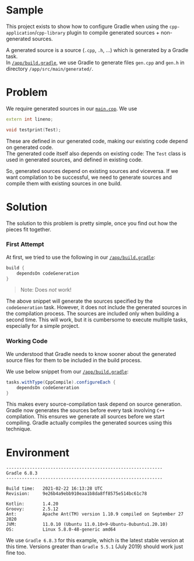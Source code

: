 # Sample
This project exists to show how to configure Gradle when using the `cpp-application`/`cpp-library` plugin to compile generated sources + non-generated sources.


A generated source is a source (`.cpp`, `.h`, ...) which is generated by a Gradle task.  
In [`/app/build.gradle`](/app/build.gradle), we use Gradle to generate files `gen.cpp` and `gen.h` in directory `/app/src/main/generated/`.


# Problem
We require generated sources in our [`main.cpp`](/app/src/main/cpp/main.cpp).
We use
```c++
extern int lineno;

void testprint(Test);
```
These are defined in our generated code, making our existing code depend on generated code.  
The generated code itself also depends on existing code:
The `Test` class is used in generated sources, and defined in existing code.

So, generated sources depend on existing sources and viceversa.
If we want compilation to be successful, we need to generate sources and compile them with existing sources in one build. 

# Solution
The solution to this problem is pretty simple, once you find out how the pieces fit together.
### First Attempt
At first, we tried to use the following in our [`/app/build.gradle`](/app/build.gradle):
```groovy
build {
    dependsOn codeGeneration
}
```
> Note: Does *not* work!

The above snippet will generate the sources specified by the `codeGeneration` task.
However, it does not include the generated sources in the compilation process.
The sources are included only when building a second time.
This will work, but it is cumbersome to execute multiple tasks, especially for a simple project.

### Working Code
We understood that Gradle needs to know sooner about the generated source files for them to be included in the build process.

We use below snippet from our [`/app/build.gradle`](/app/build.gradle):
```groovy
tasks.withType(CppCompile).configureEach {
    dependsOn codeGeneration
}
```
This makes every source-compilation task depend on source generation.
Gradle now generates the sources before every task involving `C++` compilation.
This ensures we generate all sources before we start compiling.
Gradle actually compiles the generated sources using this technique.


# Environment
```
------------------------------------------------------------
Gradle 6.8.3
------------------------------------------------------------

Build time:   2021-02-22 16:13:28 UTC
Revision:     9e26b4a9ebb910eaa1b8da8ff8575e514bc61c78

Kotlin:       1.4.20
Groovy:       2.5.12
Ant:          Apache Ant(TM) version 1.10.9 compiled on September 27 2020
JVM:          11.0.10 (Ubuntu 11.0.10+9-Ubuntu-0ubuntu1.20.10)
OS:           Linux 5.8.0-48-generic amd64
```
We use `Gradle 6.8.3` for this example, which is the latest stable version at this time.
Versions greater than `Gradle 5.5.1` (July 2019) should work just fine too.